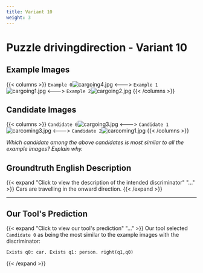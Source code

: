 ```yaml
---
title: Variant 10
weight: 3
---
```


# Puzzle drivingdirection - Variant 10

## Example Images
{{< columns >}}
`Example 0`![cargoing4.jpg](/natscene-data/images/cargoing4.jpg)
<--->
`Example 1`![cargoing1.jpg](/natscene-data/images/cargoing1.jpg)
<--->
`Example 2`![cargoing2.jpg](/natscene-data/images/cargoing2.jpg)
{{< /columns >}}

## Candidate Images
{{< columns >}}
`Candidate 0`![cargoing3.jpg](/natscene-data/images/cargoing3.jpg)
<--->
`Candidate 1`![carcoming3.jpg](/natscene-data/images/carcoming3.jpg)
<--->
`Candidate 2`![carcoming1.jpg](/natscene-data/images/carcoming1.jpg)
{{< /columns >}}

*Which candidate among the above candidates is most similar to all the example images? Explain why.*

## Groundtruth English Description

{{< expand "Click to view the description of the intended discriminator" "..." >}}
Cars are travelling in the onward direction.
{{< /expand >}}

---



## Our Tool's Prediction

{{< expand "Click to view our tool's prediction" "..." >}}
Our tool selected `Candidate 0` as being the most similar to the example images with the discriminator:
```plaintext
Exists q0: car. Exists q1: person. right(q1,q0)
```
{{< /expand >}}
